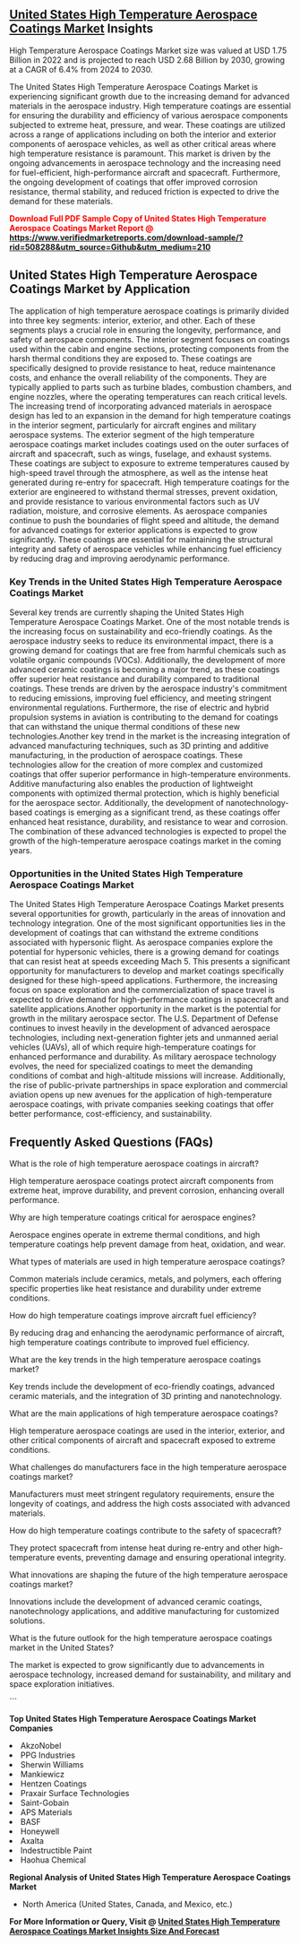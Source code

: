 <h2><a href="https://www.verifiedmarketreports.com/download-sample/?rid=508288&amp;utm_source=Github&amp;utm_medium=210" target="_blank">United States High Temperature Aerospace Coatings Market</a> Insights</h2><p>High Temperature Aerospace Coatings Market size was valued at USD 1.75 Billion in 2022 and is projected to reach USD 2.68 Billion by 2030, growing at a CAGR of 6.4% from 2024 to 2030.</p><p><p>The United States High Temperature Aerospace Coatings Market is experiencing significant growth due to the increasing demand for advanced materials in the aerospace industry. High temperature coatings are essential for ensuring the durability and efficiency of various aerospace components subjected to extreme heat, pressure, and wear. These coatings are utilized across a range of applications including on both the interior and exterior components of aerospace vehicles, as well as other critical areas where high temperature resistance is paramount. This market is driven by the ongoing advancements in aerospace technology and the increasing need for fuel-efficient, high-performance aircraft and spacecraft. Furthermore, the ongoing development of coatings that offer improved corrosion resistance, thermal stability, and reduced friction is expected to drive the demand for these materials. <b><p><span class=""><span style="color: #ff0000;"><strong>Download Full PDF Sample Copy of United States High Temperature Aerospace Coatings Market Report</strong> @ </span><a href="https://www.verifiedmarketreports.com/download-sample/?rid=508288&amp;utm_source=Github&amp;utm_medium=210" target="_blank">https://www.verifiedmarketreports.com/download-sample/?rid=508288&amp;utm_source=Github&amp;utm_medium=210</a></span></p></b></p><h2>United States High Temperature Aerospace Coatings Market by Application</h2><p>The application of high temperature aerospace coatings is primarily divided into three key segments: interior, exterior, and other. Each of these segments plays a crucial role in ensuring the longevity, performance, and safety of aerospace components. The interior segment focuses on coatings used within the cabin and engine sections, protecting components from the harsh thermal conditions they are exposed to. These coatings are specifically designed to provide resistance to heat, reduce maintenance costs, and enhance the overall reliability of the components. They are typically applied to parts such as turbine blades, combustion chambers, and engine nozzles, where the operating temperatures can reach critical levels. The increasing trend of incorporating advanced materials in aerospace design has led to an expansion in the demand for high temperature coatings in the interior segment, particularly for aircraft engines and military aerospace systems. The exterior segment of the high temperature aerospace coatings market includes coatings used on the outer surfaces of aircraft and spacecraft, such as wings, fuselage, and exhaust systems. These coatings are subject to exposure to extreme temperatures caused by high-speed travel through the atmosphere, as well as the intense heat generated during re-entry for spacecraft. High temperature coatings for the exterior are engineered to withstand thermal stresses, prevent oxidation, and provide resistance to various environmental factors such as UV radiation, moisture, and corrosive elements. As aerospace companies continue to push the boundaries of flight speed and altitude, the demand for advanced coatings for exterior applications is expected to grow significantly. These coatings are essential for maintaining the structural integrity and safety of aerospace vehicles while enhancing fuel efficiency by reducing drag and improving aerodynamic performance.<h3>Key Trends in the United States High Temperature Aerospace Coatings Market</h3><p>Several key trends are currently shaping the United States High Temperature Aerospace Coatings Market. One of the most notable trends is the increasing focus on sustainability and eco-friendly coatings. As the aerospace industry seeks to reduce its environmental impact, there is a growing demand for coatings that are free from harmful chemicals such as volatile organic compounds (VOCs). Additionally, the development of more advanced ceramic coatings is becoming a major trend, as these coatings offer superior heat resistance and durability compared to traditional coatings. These trends are driven by the aerospace industry's commitment to reducing emissions, improving fuel efficiency, and meeting stringent environmental regulations. Furthermore, the rise of electric and hybrid propulsion systems in aviation is contributing to the demand for coatings that can withstand the unique thermal conditions of these new technologies.Another key trend in the market is the increasing integration of advanced manufacturing techniques, such as 3D printing and additive manufacturing, in the production of aerospace coatings. These technologies allow for the creation of more complex and customized coatings that offer superior performance in high-temperature environments. Additive manufacturing also enables the production of lightweight components with optimized thermal protection, which is highly beneficial for the aerospace sector. Additionally, the development of nanotechnology-based coatings is emerging as a significant trend, as these coatings offer enhanced heat resistance, durability, and resistance to wear and corrosion. The combination of these advanced technologies is expected to propel the growth of the high-temperature aerospace coatings market in the coming years.<h3>Opportunities in the United States High Temperature Aerospace Coatings Market</h3><p>The United States High Temperature Aerospace Coatings Market presents several opportunities for growth, particularly in the areas of innovation and technology integration. One of the most significant opportunities lies in the development of coatings that can withstand the extreme conditions associated with hypersonic flight. As aerospace companies explore the potential for hypersonic vehicles, there is a growing demand for coatings that can resist heat at speeds exceeding Mach 5. This presents a significant opportunity for manufacturers to develop and market coatings specifically designed for these high-speed applications. Furthermore, the increasing focus on space exploration and the commercialization of space travel is expected to drive demand for high-performance coatings in spacecraft and satellite applications.Another opportunity in the market is the potential for growth in the military aerospace sector. The U.S. Department of Defense continues to invest heavily in the development of advanced aerospace technologies, including next-generation fighter jets and unmanned aerial vehicles (UAVs), all of which require high-temperature coatings for enhanced performance and durability. As military aerospace technology evolves, the need for specialized coatings to meet the demanding conditions of combat and high-altitude missions will increase. Additionally, the rise of public-private partnerships in space exploration and commercial aviation opens up new avenues for the application of high-temperature aerospace coatings, with private companies seeking coatings that offer better performance, cost-efficiency, and sustainability.<h2>Frequently Asked Questions (FAQs)</h2><p>What is the role of high temperature aerospace coatings in aircraft?</p><p>High temperature aerospace coatings protect aircraft components from extreme heat, improve durability, and prevent corrosion, enhancing overall performance.</p><p>Why are high temperature coatings critical for aerospace engines?</p><p>Aerospace engines operate in extreme thermal conditions, and high temperature coatings help prevent damage from heat, oxidation, and wear.</p><p>What types of materials are used in high temperature aerospace coatings?</p><p>Common materials include ceramics, metals, and polymers, each offering specific properties like heat resistance and durability under extreme conditions.</p><p>How do high temperature coatings improve aircraft fuel efficiency?</p><p>By reducing drag and enhancing the aerodynamic performance of aircraft, high temperature coatings contribute to improved fuel efficiency.</p><p>What are the key trends in the high temperature aerospace coatings market?</p><p>Key trends include the development of eco-friendly coatings, advanced ceramic materials, and the integration of 3D printing and nanotechnology.</p><p>What are the main applications of high temperature aerospace coatings?</p><p>High temperature aerospace coatings are used in the interior, exterior, and other critical components of aircraft and spacecraft exposed to extreme conditions.</p><p>What challenges do manufacturers face in the high temperature aerospace coatings market?</p><p>Manufacturers must meet stringent regulatory requirements, ensure the longevity of coatings, and address the high costs associated with advanced materials.</p><p>How do high temperature coatings contribute to the safety of spacecraft?</p><p>They protect spacecraft from intense heat during re-entry and other high-temperature events, preventing damage and ensuring operational integrity.</p><p>What innovations are shaping the future of the high temperature aerospace coatings market?</p><p>Innovations include the development of advanced ceramic coatings, nanotechnology applications, and additive manufacturing for customized solutions.</p><p>What is the future outlook for the high temperature aerospace coatings market in the United States?</p><p>The market is expected to grow significantly due to advancements in aerospace technology, increased demand for sustainability, and military and space exploration initiatives.</p>```</p><p><strong>Top United States High Temperature Aerospace Coatings Market Companies</strong></p><div data-test-id=""><p><li>AkzoNobel</li><li> PPG Industries</li><li> Sherwin Williams</li><li> Mankiewicz</li><li> Hentzen Coatings</li><li> Praxair Surface Technologies</li><li> Saint-Gobain</li><li> APS Materials</li><li> BASF</li><li> Honeywell</li><li> Axalta</li><li> Indestructible Paint</li><li> Haohua Chemical</li></p><div><strong>Regional Analysis of&nbsp;United States High Temperature Aerospace Coatings Market</strong></div><ul><li dir="ltr"><p dir="ltr">North America&nbsp;(United States, Canada, and Mexico, etc.)</p></li></ul><p><strong>For More Information or Query, Visit @&nbsp;</strong><strong><a href="https://www.verifiedmarketreports.com/product/high-temperature-aerospace-coatings-market/?utm_source=Github&amp;utm_medium=210" target="_blank">United States High Temperature Aerospace Coatings Market Insights Size And Forecast</a></strong></p></div>
